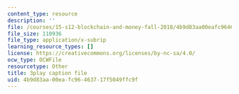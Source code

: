 ```yaml
---
content_type: resource
description: ''
file: /courses/15-s12-blockchain-and-money-fall-2018/4b9d83aa00eafc96463717f5049ffc9f_w7HDA8gUbpQ.srt
file_size: 110936
file_type: application/x-subrip
learning_resource_types: []
license: https://creativecommons.org/licenses/by-nc-sa/4.0/
ocw_type: OCWFile
resourcetype: Other
title: 3play caption file
uid: 4b9d83aa-00ea-fc96-4637-17f5049ffc9f
---
```

